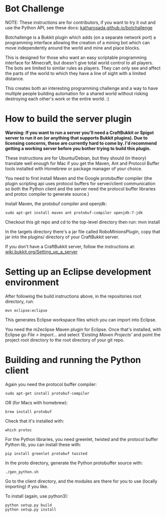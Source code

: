 Bot Challenge
=============

NOTE: These instructions are for contributors, if you want to try it out and use the
Python API, see these docs:
[katharosada.github.io/botchallenge](http://katharosada.github.io/botchallenge)

Botchallenge is a Bukkit plugin which adds (on a separate network port) a programming
interface allowing the creation of a mining bot which can move independently around the
world and mine and place blocks.

This is designed for those who want an easy scriptable programming interface
for Minecraft, but doesn't give total world control to all players. The bots
are limited to similar rules as players. They can only see and affect the parts
of the world to which they have a line of sight with a limited distance.

This creates both an interesting programming challenge and a way to have
multiple people building automation for a shared world without risking
destroying each other's work or the entire world. :)

How to build the server plugin
==============================

**Warning: If you want to run a server you'll need a CraftBukkit or Spigot
server to run it on (or anything that supports Bukkit plugins). Due to
licensing concerns, these are currently hard to come by. I'd recommend getting
a working server before you bother trying to build this plugin.**

These instructions are for Ubuntu/Debian, but they should (in theory) translate
well enough for Mac if you get the Maven, Ant and Protocol Buffer tools
installed with Homebrew or package manager of your choice.

You need to first install Maven and the Google protobuffer compiler (the plugin
scripting api uses protocol buffers for server/client communication so both the
Python client and the server need the protocol buffer libraries and protoc
compiler to generate source.)

Install Maven, the protobuf compiler and openjdk:
```
sudo apt-get install maven ant protobuf-compiler openjdk-7-jdk
```


Checkout this git repo and cd to the top-level directory then run:
mvn install

In the targets directory there's a jar file called RoboMinionsPlugin, copy that
jar into the plugins/ directory of your CraftBukkit server.

If you don't have a CraftBukkit server, follow the instructions at:
[wiki.bukkit.org/Setting_up_a_server](http://wiki.bukkit.org/Setting_up_a_server)


Setting up an Eclipse development environment
=============================================

After following the build instructions above, in the repositories root directory, run:
```
mvn eclipse:eclipse 
```

This generates Eclipse workspace files which you can import into Eclipse.

You need the m2eclipse Maven plugin for Eclipse. Once that's installed, with
Eclipse go _File > Import..._ and select _'Existing Maven Projects'_ and point the
project root directory to the root directory of your git repo.


Building and running the Python client
======================================

Again you need the protocol buffer compiler:
```
sudo apt-get install protobuf-compiler
```

OR (for Macs with homebrew):
```
brew install protobuf
```

Check that it's installed with:
```
which protoc
```

For the Python libraries, you need greenlet, twisted and the protocol buffer
Python lib, you can install these with:
```
pip install greenlet protobuf twisted
```

In the proto directory, generate the Python protobuffer source with:
```
./gen_python.sh
```

Go to the client directory, and the modules are there for you to use (locally importing) if you like.

To install (again, use python3):
```
python setup.py build
python setup.py install
```


